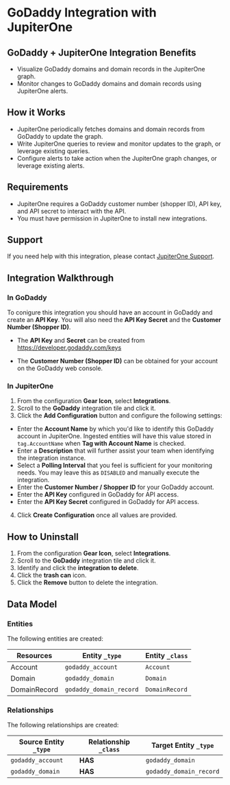# GoDaddy Integration with JupiterOne

## GoDaddy + JupiterOne Integration Benefits

- Visualize GoDaddy domains and domain records in the JupiterOne graph.
- Monitor changes to GoDaddy domains and domain records using JupiterOne alerts.

## How it Works

- JupiterOne periodically fetches domains and domain records from GoDaddy to
  update the graph.
- Write JupiterOne queries to review and monitor updates to the graph, or
  leverage existing queries.
- Configure alerts to take action when the JupiterOne graph changes, or leverage
  existing alerts.

## Requirements

- JupiterOne requires a GoDaddy customer number (shopper ID), API key, and API
  secret to interact with the API.
- You must have permission in JupiterOne to install new integrations.

## Support

If you need help with this integration, please contact
[JupiterOne Support](https://support.jupiterone.io).

## Integration Walkthrough

### In GoDaddy

To conigure this integration you should have an account in GoDaddy and create an
**API Key**. You will also need the **API Key Secret** and the **Customer Number
(Shopper ID)**.

- The **API Key** and **Secret** can be created from
  https://developer.godaddy.com/keys

- The **Customer Number (Shopper ID)** can be obtained for your account on the
  GoDaddy web console.

### In JupiterOne

1. From the configuration **Gear Icon**, select **Integrations**.
2. Scroll to the **GoDaddy** integration tile and click it.
3. Click the **Add Configuration** button and configure the following settings:

- Enter the **Account Name** by which you'd like to identify this GoDaddy
  account in JupiterOne. Ingested entities will have this value stored in
  `tag.AccountName` when **Tag with Account Name** is checked.
- Enter a **Description** that will further assist your team when identifying
  the integration instance.
- Select a **Polling Interval** that you feel is sufficient for your monitoring
  needs. You may leave this as `DISABLED` and manually execute the integration.
- Enter the **Customer Number / Shopper ID** for your GoDaddy account.
- Enter the **API Key** configured in GoDaddy for API access.
- Enter the **API Key Secret** configured in GoDaddy for API access.

4. Click **Create Configuration** once all values are provided.

## How to Uninstall

1. From the configuration **Gear Icon**, select **Integrations**.
2. Scroll to the **GoDaddy** integration tile and click it.
3. Identify and click the **integration to delete**.
4. Click the **trash can** icon.
5. Click the **Remove** button to delete the integration.

<!-- {J1_DOCUMENTATION_MARKER_START} -->
<!--
********************************************************************************
NOTE: ALL OF THE FOLLOWING DOCUMENTATION IS GENERATED USING THE
"j1-integration document" COMMAND. DO NOT EDIT BY HAND! PLEASE SEE THE DEVELOPER
DOCUMENTATION FOR USAGE INFORMATION:

https://github.com/JupiterOne/sdk/blob/main/docs/integrations/development.md
********************************************************************************
-->

## Data Model

### Entities

The following entities are created:

| Resources    | Entity `_type`          | Entity `_class` |
| ------------ | ----------------------- | --------------- |
| Account      | `godaddy_account`       | `Account`       |
| Domain       | `godaddy_domain`        | `Domain`        |
| DomainRecord | `godaddy_domain_record` | `DomainRecord`  |

### Relationships

The following relationships are created:

| Source Entity `_type` | Relationship `_class` | Target Entity `_type`   |
| --------------------- | --------------------- | ----------------------- |
| `godaddy_account`     | **HAS**               | `godaddy_domain`        |
| `godaddy_domain`      | **HAS**               | `godaddy_domain_record` |

<!--
********************************************************************************
END OF GENERATED DOCUMENTATION AFTER BELOW MARKER
********************************************************************************
-->
<!-- {J1_DOCUMENTATION_MARKER_END} -->
